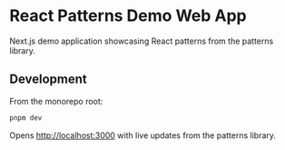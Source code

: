 # React Patterns Demo Web App

Next.js demo application showcasing React patterns from the patterns library.

## Development

From the monorepo root:

```bash
pnpm dev
```

Opens [http://localhost:3000](http://localhost:3000) with live updates from the patterns library.
